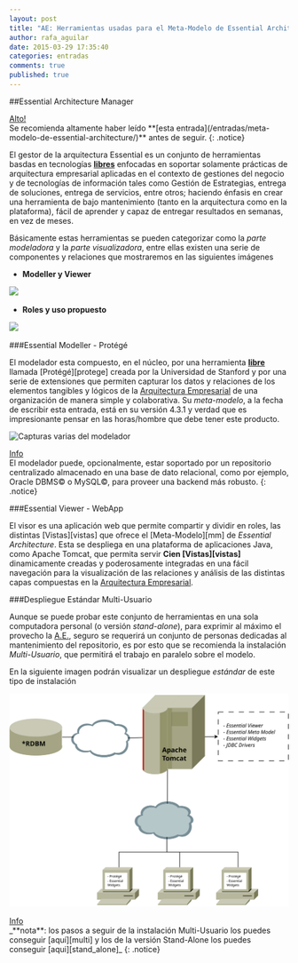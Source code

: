 ```yaml
---
layout: post
title: "AE: Herramientas usadas para el Meta-Modelo de Essential Architecture"
author: rafa_aguilar
date: 2015-03-29 17:35:40
categories: entradas
comments: true
published: true
---
```


##Essential Architecture Manager

<div markdown="0"><a href="#" class="btn btn-danger">Alto!</a></div>
Se recomienda altamente haber leído **[esta entrada](/entradas/meta-modelo-de-essential-architecture/)** antes de seguir.
{: .notice}

El gestor de la arquitectura Essential es un conjunto de herramientas basdas en tecnologías **[libres][free]** enfocadas en soportar solamente prácticas de arquitectura empresarial aplicadas en el contexto de gestiones del negocio y de tecnologías de información tales como Gestión de Estrategias, entrega de soluciones, entrega de servicios, entre otros; haciendo énfasis en crear una herramienta de bajo mantenimiento (tanto en la arquitectura como en la plataforma), fácil de aprender y capaz de entregar resultados en semanas, en vez de meses.

Básicamente estas herramientas se pueden categorizar como la *parte modeladora* y la *parte visualizadora*, entre ellas existen una serie de componentes y relaciones que mostraremos en las siguientes imágenes

 - **Modeller y Viewer**
 
![](http://www.enterprise-architecture.org/images/stories/essential/eam_software_architecture.png)

 - **Roles y uso propuesto**
 
![](http://www.enterprise-architecture.org/images/stories/essential/em_high_level_context.png)
 
###Essential Modeller - Protégé

El modelador esta compuesto, en el núcleo, por una herramienta **[libre][free]** llamada [Protégé][protege] creada por la Universidad de Stanford y por una serie de extensiones que permiten capturar los datos y relaciones de los elementos tangibles y lógicos de la [Arquitectura Empresarial][AE] de una organización de manera simple y colaborativa. Su *meta-modelo*, a la fecha de escribir esta entrada, está en su versión 4.3.1 y verdad que es impresionante pensar en las horas/hombre que debe tener este producto.

![Capturas varias del modelador](http://www.enterprise-architecture.org/images/stories/essential/modeller_screenshots.png "Capturas del modelador")

<div markdown="0"><a href="#" class="btn btn-info">Info</a></div>
El modelador puede, opcionalmente, estar soportado por un repositorio centralizado almacenado en una base de dato relacional, como por ejemplo, Oracle DBMS&copy; o MySQL&copy;, para proveer una backend más robusto.
{: .notice}

###Essential Viewer - WebApp

El visor es una aplicación web que permite compartir y dividir en roles, las distintas [Vistas][vistas] que ofrece el [Meta-Modelo][mm] de *Essential Architecture*.  Esta se despliega en una plataforma de aplicaciones Java, como Apache Tomcat, que permita servir **Cien [Vistas][vistas]** dinamicamente creadas y poderosamente integradas en una fácil navegación para la visualización de las relaciones y análisis de las distintas capas compuestas en la [Arquitectura Empresarial][AE].


###Despliegue Estándar Multi-Usuario

Aunque se puede probar este conjunto de herramientas en una sola computadora personal (o versión *stand-alone*), para exprimir al máximo el provecho la [A.E.][AE], seguro se requerirá un conjunto de personas dedicadas al mantenimiento del repositorio, es por esto que se recomienda la instalación *Multi-Usuario*, que permitirá el trabajo en paralelo sobre el modelo.

En la siguiente imagen podrán visualizar un despliegue *estándar* de este tipo de instalación

![](/images/Essential_APP.svg) 

<div markdown="0"><a href="#" class="btn btn-info">Info</a></div>
_**nota**: los pasos a seguir de la instalación Multi-Usuario los puedes conseguir [aquí][multi] y los de la versión Stand-Alone los puedes conseguir [aqui][stand_alone]_ 
{: .notice}





[fuente]: http://www.enterprise-architecture.org/about/mission
[eas]: http://www.enterprise-architecture.org/component/weblinks/weblink/39-eas/6-eas-home
[AE]: /entradas/arquitectura-empresarial/
[free]: http://es.wikipedia.org/wiki/Software_libre
[eas_comm]: http://www.enterprise-architecture.org/community
[^1]: Arquitectura Empresarial ver [más][AE]
[opengroup]:https://www.opengroup.org/togaf/
[togaf]:/en-construccion.html
[uml]:/en-construccion.html
[caps]:/en-construccion.html
[a3]:/en-construccion.html
[principles]:/en-construccion.html
[actors_roles]:/en-construccion.html
[bpmn]:/en-construccion.html
[mm-doc]:http://www.enterprise-architecture.org/documentation/doc-meta-model
[tut_bus]:http://www.enterprise-architecture.org/business-architecture-tutorials
[tut_app]:http://www.enterprise-architecture.org/application-architecture-tutorials/57-application-architecture-overview
[tut_inf]:http://www.enterprise-architecture.org/techology-architecture-tutorials/58-techology-architecture-overview
[ea_viewer]:/en-construccion.html
[protege]:http:/protege.stanford.edu/
[vistas]:/entradas/meta-modelo-essential-workflow-y-vistas/#vistas
[mm]:/entradas/meta-modelo-de-essential-architecture/
[multi]:http://www.enterprise-architecture.org/documentation/doc-installation/148-installer-multi-user
[stand_alone]:http://www.enterprise-architecture.org/documentation/doc-installation/147-installer-stand-alone
{% include _toc.html %}